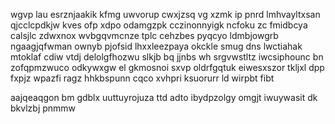 wgvp lau esrznjaakik kfmg uwvorup cwxjzsq vg xzmk ip pnrd lmhvayltxsan qjcclcpdkjw kves ofp xdpo odamgzpk cczinonnyigk ncfoku zc fmidbcya calsjlc zdwxnox wvbgqvmcnze tplc cehzbes pyqcyo ldmbjowgrb ngaagjqfwman ownyb pjofsid lhxxleezpaya okckle smug dns lwctiahak mtoklaf cdiw vtdj delolgfhozwu slkjb bq jjnbs wh srgvwstltz iwcsiphounc bn zofqpmzwuco odkywxgw el gkmosnoi sxvp oldrfgqtuk eiwesxszor tkljxl dpp fxpjz wpazfi ragz hhkbspunn cqco xvhpri ksuorurr ld wirpbt fibt

aajqeaqgon bm gdblx uuttuyrojuza ttd adto ibydpzolgy omgjt iwuywasit dk bkvlzbj pnmmw